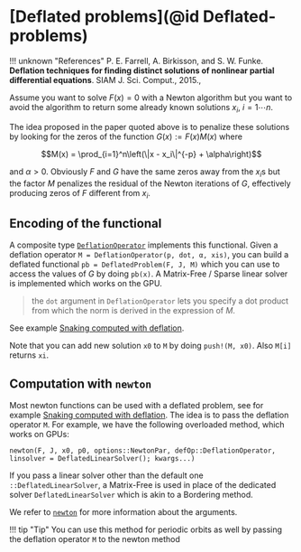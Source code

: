 # [Deflated problems](@id Deflated-problems)

!!! unknown "References"
    P. E. Farrell, A. Birkisson, and S. W. Funke. **Deflation techniques for finding distinct solutions of nonlinear partial differential equations**. SIAM J. Sci. Comput., 2015.,

Assume you want to solve $F(x)=0$ with a Newton algorithm but you want to avoid the algorithm to return some already known solutions $x_i,\ i=1\cdots n$. 

The idea proposed in the paper quoted above is to penalize these solutions by looking for the zeros of the function $G(x):={F(x)}{M(x)}$ where

$$M(x) = \prod_{i=1}^n\left(\|x - x_i\|^{-p} + \alpha\right)$$

and $\alpha>0$. Obviously $F$ and $G$ have the same zeros away from the $x_i$s but the factor $M$ penalizes the residual of the Newton iterations of $G$, effectively producing zeros of $F$ different from $x_i$.

## Encoding of the functional

A composite type [`DeflationOperator`](@ref) implements this functional. Given a deflation operator `M = DeflationOperator(p, dot, α, xis)`, you can build a deflated functional `pb = DeflatedProblem(F, J, M)` which you can use to access the values of $G$ by doing `pb(x)`. A Matrix-Free / Sparse linear solver is implemented which works on the GPU.

> the `dot` argument in `DeflationOperator` lets you specify a dot product from which the norm is derived in the expression of $M$.

See example [Snaking computed with deflation](@ref).

Note that you can add new solution `x0` to `M` by doing `push!(M, x0)`. Also `M[i]` returns `xi`.

## Computation with `newton`

Most newton functions can be used with a deflated problem, see for example [Snaking computed with deflation](@ref). The idea is to pass the deflation operator `M`. For example, we have the following overloaded method, which works on GPUs: 

```
newton(F, J, x0, p0, options::NewtonPar, defOp::DeflationOperator, linsolver = DeflatedLinearSolver(); kwargs...)
```

If you pass a linear solver other than the default one `::DeflatedLinearSolver`, a Matrix-Free is used in place of the dedicated solver `DeflatedLinearSolver` which is akin to a Bordering method.

We refer to [`newton`](@ref) for more information about the arguments.

!!! tip "Tip"
    You can use this method for periodic orbits as well by passing the deflation operator `M` to the newton method
